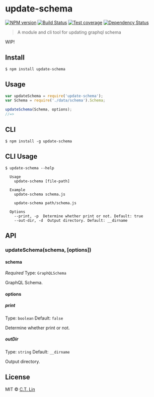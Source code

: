 # update-schema

[![NPM version][npm-image]][npm-url]
[![Build Status][travis-image]][travis-url]
[![Test coverage][coveralls-image]][coveralls-url]
[![Dependency Status][david_img]][david_site]

> A module and cli tool for updating graphql schema

WIP!

## Install

```
$ npm install update-schema
```


## Usage

```js
var updateSchema = require('update-schema');
var Schema = require('./data/schema').Schema;

updateSchema(Schema, options);
//=>
```


## CLI

```
$ npm install -g update-schema
```

## CLI Usage

```
$ update-schema --help

  Usage
    update-schema [file-path]

  Example
    update-schema schema.js

    update-schema path/schema.js

  Options
    --print, -p  Determine whether print or not. Default: true
    --out-dir, -d  Output directory. Default: __dirname
```


## API

### updateSchema(schema, [options])

#### schema

*Required*
Type: `GraphQLSchema`

GraphQL Schema.

#### options

##### print

Type: `boolean`
Default: `false`

Determine whether print or not.

##### outDir

Type: `string`
Default: `__dirname`

Output directory.


## License

MIT © [C.T. Lin](https://github.com/chentsulin/update-schema)

[npm-image]: https://img.shields.io/npm/v/update-schema.svg?style=flat-square
[npm-url]: https://npmjs.org/package/update-schema
[travis-image]: https://travis-ci.org/chentsulin/update-schema.svg
[travis-url]: https://travis-ci.org/chentsulin/update-schema
[coveralls-image]: https://img.shields.io/coveralls/chentsulin/update-schema.svg?style=flat-square
[coveralls-url]: https://coveralls.io/r/chentsulin/update-schema
[david_img]: https://img.shields.io/david/chentsulin/update-schema.svg
[david_site]: https://david-dm.org/chentsulin/update-schema

